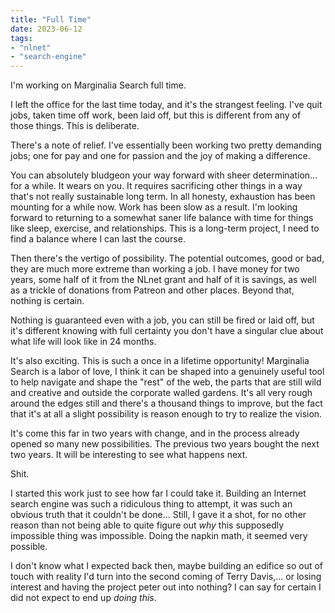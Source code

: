 ```yaml
---
title: "Full Time"
date: 2023-06-12
tags:
- "nlnet"
- "search-engine"
---
```


I'm working on Marginalia Search full time. 

I left the office for the last time today, and it's the strangest feeling.  I've quit jobs, taken time off work, been laid off, but this is different from any of those things.  This is deliberate.

There's a note of relief.  I've essentially been working two pretty demanding jobs; one for pay and one for passion and the joy of making a difference. 

You can absolutely bludgeon your way forward with sheer determination... for a while. It wears on you. It requires sacrificing other things in a way that's not really sustainable long term.   In all honesty, exhaustion has been mounting for a while now. Work has been slow as a result.  I'm looking forward to returning to a somewhat saner life balance with time for things like sleep, exercise, and relationships. This is a long-term project, I need to find a balance where I can last the course.

Then there's the vertigo of possibility.  The potential outcomes, good or bad, they are much more extreme than working a job. I have money for two years, some half of it from the NLnet grant and half of it is savings, as well as a trickle of donations from Patreon and other places.  Beyond that, nothing is certain.

Nothing is guaranteed even with a job, you can still be fired or laid off, but it's different knowing with full certainty you don't have a singular clue about what life will look like in 24 months. 

It's also exciting.  This is such a once in a lifetime opportunity!  Marginalia Search is a labor of love, I think it can be shaped into a genuinely useful tool to help navigate and shape the "rest" of the web, the parts that are still wild and creative and outside the corporate walled gardens.  It's all very rough around the edges still and there's a thousand things to improve, but the fact that it's at all a slight possibility is reason enough to try to realize the vision.

It's come this far in two years with change, and in the process already opened so many new possibilities. The previous two years bought the next two years. It will be interesting to see what happens next.  

Shit.

I started this work just to see how far I could take it. Building an Internet search engine was such a ridiculous thing to
attempt, it was such an obvious truth that it couldn't be done... Still, I gave it a shot, for no other reason than not being
able to quite figure out *why* this supposedly impossible thing was impossible.  Doing the napkin math, it seemed very possible. 

I don't know what I expected back then, maybe building an edifice so out of touch with reality I'd turn into the second coming 
of Terry Davis,... or losing interest and having the project peter out into nothing?  I can say for certain I did not expect to end up *doing this*. 